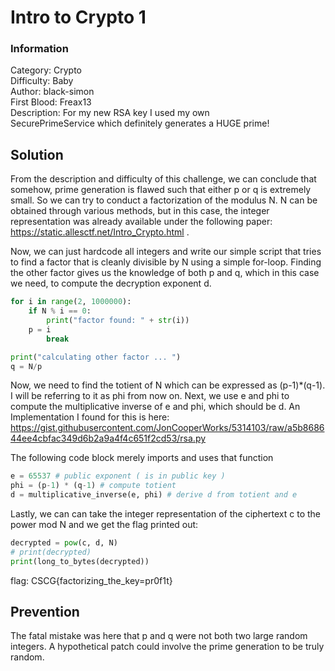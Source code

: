 # Intro to Crypto 1 

### Information
Category: Crypto   
Difficulty: Baby  
Author: black-simon  
First Blood: Freax13  
Description: For my new RSA key I used my own   
SecurePrimeService which definitely generates a HUGE prime!

## Solution

From the description and difficulty of this challenge, we can conclude that somehow, prime generation is flawed such that either p or q is extremely small.
So we can try to conduct a factorization of the modulus N. N can be obtained through various methods, but in this case, the integer representation was already
available under the following paper: https://static.allesctf.net/Intro_Crypto.html .   
   
Now, we can just hardcode all integers and write our simple script that tries to find a factor that is cleanly divisible by N using a simple for-loop.
Finding the other factor gives us the knowledge of both p and q, which in this case we need, to compute the decryption exponent d.   

```python   
for i in range(2, 1000000):
    if N % i == 0:
        print("factor found: " + str(i))
	p = i
        break

print("calculating other factor ... ")
q = N/p

```

Now, we need to find the totient of N which can be expressed as (p-1)*(q-1). I will be referring to it as phi from now on.
Next, we use e and phi to compute the multiplicative inverse of e and phi, which should be d. An Implementation I found for this is here:   
https://gist.githubusercontent.com/JonCooperWorks/5314103/raw/a5b868644ee4cbfac349d6b2a9a4f4c651f2cd53/rsa.py   

The following code block merely imports and uses that function   

```python
e = 65537 # public exponent ( is in public key )
phi = (p-1) * (q-1) # compute totient
d = multiplicative_inverse(e, phi) # derive d from totient and e

```
Lastly, we can can take the integer representation of the ciphertext c to the power mod N and we get the flag printed out:   

```python
decrypted = pow(c, d, N)
# print(decrypted)
print(long_to_bytes(decrypted))
```

flag: CSCG{factorizing_the_key=pr0f1t}

## Prevention

The fatal mistake was here that p and q were not both two large random integers. A hypothetical patch could involve
the prime generation to be truly random.